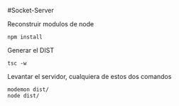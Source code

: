 

#Socket-Server

Reconstruir modulos de node
```
npm install
```

Generar el DIST
```
tsc -w
```

Levantar el servidor, cualquiera de estos dos comandos
```
modemon dist/
node dist/
```

